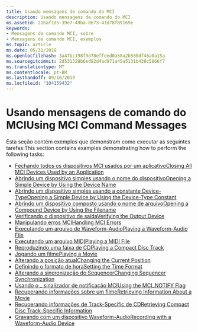 ```yaml
---
title: Usando mensagens de comando do MCI
description: Usando mensagens de comando do MCI
ms.assetid: 216af1d5-39e7-49ba-8673-41d78f89169e
keywords:
- Mensagens de comando MCI, sobre
- Mensagens de comando MCI, exemplos
ms.topic: article
ms.date: 05/31/2018
ms.openlocfilehash: 3a47bc198f9d78effeed0a58a2b580df46a0a15a
ms.sourcegitcommit: 2d531328b6ed82d4ad971a45a5131b430c5866f7
ms.translationtype: MT
ms.contentlocale: pt-BR
ms.lasthandoff: 09/16/2019
ms.locfileid: "104159432"
---
```

# <a name="using-mci-command-messages"></a><span data-ttu-id="99402-105">Usando mensagens de comando do MCI</span><span class="sxs-lookup"><span data-stu-id="99402-105">Using MCI Command Messages</span></span>

<span data-ttu-id="99402-106">Esta seção contém exemplos que demonstram como executar as seguintes tarefas:</span><span class="sxs-lookup"><span data-stu-id="99402-106">This section contains examples demonstrating how to perform the following tasks:</span></span>

-   [<span data-ttu-id="99402-107">Fechando todos os dispositivos MCI usados por um aplicativo</span><span class="sxs-lookup"><span data-stu-id="99402-107">Closing All MCI Devices Used by an Application</span></span>](closing-all-mci-devices-used-by-an-application.md)
-   [<span data-ttu-id="99402-108">Abrindo um dispositivo simples usando o nome do dispositivo</span><span class="sxs-lookup"><span data-stu-id="99402-108">Opening a Simple Device by Using the Device Name</span></span>](opening-a-simple-device-by-using-the-device-name.md)
-   [<span data-ttu-id="99402-109">Abrindo um dispositivo simples usando a constante Device-Type</span><span class="sxs-lookup"><span data-stu-id="99402-109">Opening a Simple Device by Using the Device-Type Constant</span></span>](opening-a-simple-device-by-using-the-device-type-constant.md)
-   [<span data-ttu-id="99402-110">Abrindo um dispositivo composto usando o nome de arquivo</span><span class="sxs-lookup"><span data-stu-id="99402-110">Opening a Compound Device by Using the Filename</span></span>](opening-a-compound-device-by-using-the-filename.md)
-   [<span data-ttu-id="99402-111">Verificando o dispositivo de saída</span><span class="sxs-lookup"><span data-stu-id="99402-111">Verifying the Output Device</span></span>](verifying-the-output-device.md)
-   [<span data-ttu-id="99402-112">Manipulando erros MCI</span><span class="sxs-lookup"><span data-stu-id="99402-112">Handling MCI Errors</span></span>](handling-mci-errors.md)
-   [<span data-ttu-id="99402-113">Executando um arquivo de Waveform-Audio</span><span class="sxs-lookup"><span data-stu-id="99402-113">Playing a Waveform-Audio File</span></span>](playing-a-waveform-audio-file.md)
-   [<span data-ttu-id="99402-114">Executando um arquivo MIDI</span><span class="sxs-lookup"><span data-stu-id="99402-114">Playing a MIDI File</span></span>](playing-a-midi-file.md)
-   [<span data-ttu-id="99402-115">Reproduzindo uma faixa de CD</span><span class="sxs-lookup"><span data-stu-id="99402-115">Playing a Compact Disc Track</span></span>](playing-a-compact-disc-track.md)
-   [<span data-ttu-id="99402-116">Jogando um filme</span><span class="sxs-lookup"><span data-stu-id="99402-116">Playing a Movie</span></span>](playing-a-movie.md)
-   [<span data-ttu-id="99402-117">Alterando a posição atual</span><span class="sxs-lookup"><span data-stu-id="99402-117">Changing the Current Position</span></span>](changing-the-current-position.md)
-   [<span data-ttu-id="99402-118">Definindo o formato de hora</span><span class="sxs-lookup"><span data-stu-id="99402-118">Setting the Time Format</span></span>](setting-the-time-format.md)
-   [<span data-ttu-id="99402-119">Alterando a sincronização do Sequencer</span><span class="sxs-lookup"><span data-stu-id="99402-119">Changing Sequencer Synchronization</span></span>](changing-sequencer-synchronization.md)
-   [<span data-ttu-id="99402-120">Usando o \_ sinalizador de notificação MCI</span><span class="sxs-lookup"><span data-stu-id="99402-120">Using the MCI\_NOTIFY Flag</span></span>](using-the-mci-notify-flag.md)
-   [<span data-ttu-id="99402-121">Recuperando informações sobre um filme</span><span class="sxs-lookup"><span data-stu-id="99402-121">Retrieving Information About a Movie</span></span>](retrieving-information-about-a-movie.md)
-   [<span data-ttu-id="99402-122">Recuperando informações de Track-Specific de CD</span><span class="sxs-lookup"><span data-stu-id="99402-122">Retrieving Compact Disc Track-Specific Information</span></span>](retrieving-compact-disc-track-specific-information.md)
-   [<span data-ttu-id="99402-123">Gravando com um dispositivo Waveform-Audio</span><span class="sxs-lookup"><span data-stu-id="99402-123">Recording with a Waveform-Audio Device</span></span>](recording-with-a-waveform-audio-device.md)

 

 




